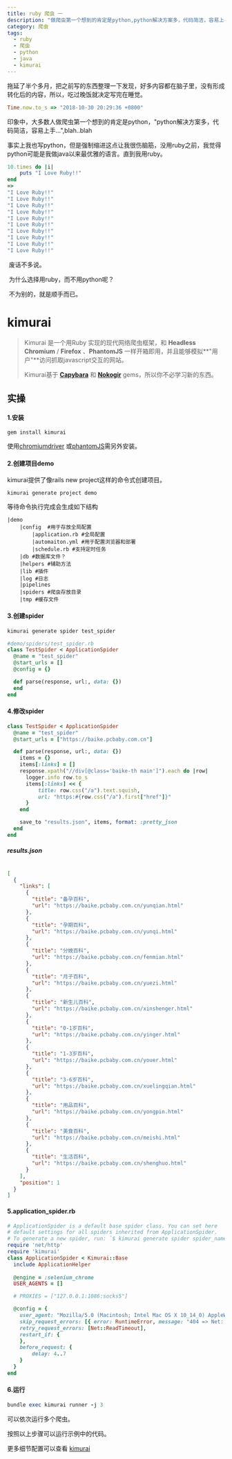 ```yaml
---
title: ruby 爬虫 一
description: "做爬虫第一个想到的肯定是python,python解决方案多，代码简洁，容易上手..."
category: 爬虫
tags:
  - ruby
  - 爬虫
  - python
  - java
  - kimurai
---
```


​	拖延了半个多月，把之前写的东西整理一下发现，好多内容都在脑子里，没有形成转化后的内容，所以，吃过晚饭就决定写完在睡觉。

```ruby
Time.now.to_s => "2018-10-30 20:29:36 +0800"
```

<!--more-->

​	印象中，大多数人做爬虫第一个想到的肯定是python，"python解决方案多，代码简洁，容易上手...",blah..blah

​	事实上我也写python，但是强制缩进这点让我很伤脑筋，没用ruby之前，我觉得python可能是我做java以来最优雅的语言。直到我用ruby。

```ruby
10.times do |i|
	puts "I Love Ruby!!"
end
=>
"I Love Ruby!!"
"I Love Ruby!!"
"I Love Ruby!!"
"I Love Ruby!!"
"I Love Ruby!!"
"I Love Ruby!!"
"I Love Ruby!!"
"I Love Ruby!!"
"I Love Ruby!!"
"I Love Ruby!!"
```

​	废话不多说。

​	为什么选择用ruby，而不用python呢？

​	不为别的，就是顺手而已。

# kimurai 

> Kimurai 是一个用Ruby 实现的现代网络爬虫框架，和 **Headless Chromium** / **Firefox** 、**PhantomJS** 一样开箱即用，并且能够模拟**"用户"**访问抓取javascript交互的网站。
>
> Kimurai基于 **[Capybara](https://github.com/teamcapybara/capybara)** 和 **[Nokogir](https://github.com/sparklemotion/nokogiri)** gems，所以你不必学习新的东西。



## 实操

#### 1.安装

```shell
gem install kimurai 
```

使用[chromiumdriver](http://npm.taobao.org/mirrors/chromedriver/) 或[phantomJS](https://github.com/ariya/phantomjs)需另外安装。

#### 2.创建项目demo

kimurai提供了像rails new project这样的命令式创建项目。

```
kimurai generate project demo
```

等待命令执行完成会生成如下结构

```
|demo
	|config  #用于存放全局配置
		|application.rb #全局配置
		|automaiton.yml #用于配置浏览器和部署
		|schedule.rb #支持定时任务
	|db #数据库文件？
	|helpers #辅助方法
	|lib #插件
	|log #日志
	|pipelines 
	|spiders #爬虫存放目录
	|tmp #缓存文件

```





#### 3.创建spider

```ruby
kimurai generate spider test_spider

#demo/spiders/test_spider.rb
class TestSpider < ApplicationSpider
  @name = "test_spider"
  @start_urls = []
  @config = {}

  def parse(response, url:, data: {})
  end
end

```

#### 4.修改spider

```ruby
class TestSpider < ApplicationSpider
  @name = "test_spider"
  @start_urls = ["https://baike.pcbaby.com.cn"]

  def parse(response, url:, data: {})
    items = {}
    items[:links] = []
    response.xpath("//div[@class='baike-th main']").each do |row|
      logger.info row.to_s
      items[:links] << {
          title: row.css("/a").text.squish,
          url: "https:#{row.css("/a").first["href"]}"
      }
    end

    save_to "results.json", items, format: :pretty_json
  end
end
```

##### results.json

```json

[
  {
    "links": [
      {
        "title": "备孕百科",
        "url": "https://baike.pcbaby.com.cn/yunqian.html"
      },
      {
        "title": "孕期百科",
        "url": "https://baike.pcbaby.com.cn/yunqi.html"
      },
      {
        "title": "分娩百科",
        "url": "https://baike.pcbaby.com.cn/fenmian.html"
      },
      {
        "title": "月子百科",
        "url": "https://baike.pcbaby.com.cn/yuezi.html"
      },
      {
        "title": "新生儿百科",
        "url": "https://baike.pcbaby.com.cn/xinshenger.html"
      },
      {
        "title": "0-1岁百科",
        "url": "https://baike.pcbaby.com.cn/yinger.html"
      },
      {
        "title": "1-3岁百科",
        "url": "https://baike.pcbaby.com.cn/youer.html"
      },
      {
        "title": "3-6岁百科",
        "url": "https://baike.pcbaby.com.cn/xuelingqian.html"
      },
      {
        "title": "用品百科",
        "url": "https://baike.pcbaby.com.cn/yongpin.html"
      },
      {
        "title": "美食百科",
        "url": "https://baike.pcbaby.com.cn/meishi.html"
      },
      {
        "title": "生活百科",
        "url": "https://baike.pcbaby.com.cn/shenghuo.html"
      }
    ],
    "position": 1
  }
]
```

#### 5.application_spider.rb

```ruby
# ApplicationSpider is a default base spider class. You can set here
# default settings for all spiders inherited from ApplicationSpider.
# To generate a new spider, run: `$ kimurai generate spider spider_name`
require 'net/http'
require 'kimurai'
class ApplicationSpider < Kimurai::Base
  include ApplicationHelper
    
  @engine = :selenium_chrome
  USER_AGENTS = []

  # PROXIES = ["127.0.0.1:1086:socks5"]

  @config = {
    user_agent: "Mozilla/5.0 (Macintosh; Intel Mac OS X 10_14_0) AppleWebKit/537.36 (KHTML, like Gecko) Chrome/69.0.3497.100 Safari/537.36",
    skip_request_errors: [{ error: RuntimeError, message: "404 => Net::HTTPNotFound" }],
	retry_request_errors: [Net::ReadTimeout],
    restart_if: {
    },
    before_request: {
        delay: 4..7
    }
  }
end

```



#### 6.运行

```ruby
bundle exec kimurai runner -j 3 
```

可以依次运行多个爬虫。

按照以上步骤可以运行示例中的代码。

更多细节配置可以查看 [kimurai](https://github.com/vifreefly/kimuraframework#installation)



